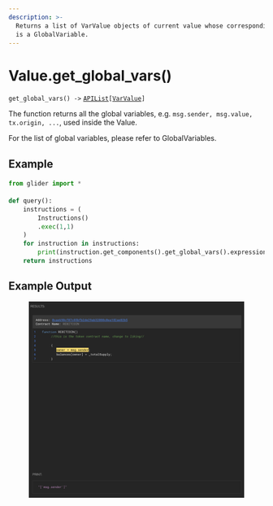 ```yaml
---
description: >-
  Returns a list of VarValue objects of current value whose corresponding object
  is a GlobalVariable.
---
```


# Value.get\_global\_vars()

`get_global_vars() ->` [`APIList`](../iterables/apilist.md)`[`[`VarValue`](../point/varvalue/)`]`

The function returns all the global variables, e.g. `msg.sender, msg.value, tx.origin, ...`, used inside the Value.

For the list of global variables, please refer to GlobalVariables.

## Example

```python
from glider import *

def query():
    instructions = (
        Instructions()
        .exec(1,1)
    )
    for instruction in instructions:
        print(instruction.get_components().get_global_vars().expression)
    return instructions
```

## Example Output

<figure><img src="../../.gitbook/assets/image (42).png" alt=""><figcaption></figcaption></figure>
